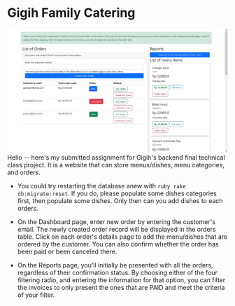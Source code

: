 
# Gigih Family Catering

![Screenshot](ss.jpg)
Hello -- here's my submitted assignment for Gigih's backend final technical class project. It is a website that can store menus/dishes, menu categories, and orders. 

- You could try restarting the database anew with ``ruby
rake db:migrate:reset``. If you do, please populate some dishes categories first, then populate some dishes. Only then can you add dishes to each orders.

- On the Dashboard page, enter new order by entering the customer's email. The newly created order record will be displayed in the orders table. Click on each order's details page to add the menu/dishes that are ordered by the customer. You can also confirm whether the order has been paid or been canceled there.

- On the Reports page, you'll initially be presented with all the orders, regardless of their confirmation status. By choosing either of the four filtering radio, and entering the information for that option, you can filter the invoices to only present the ones that are PAID and meet the criteria of your filter.


